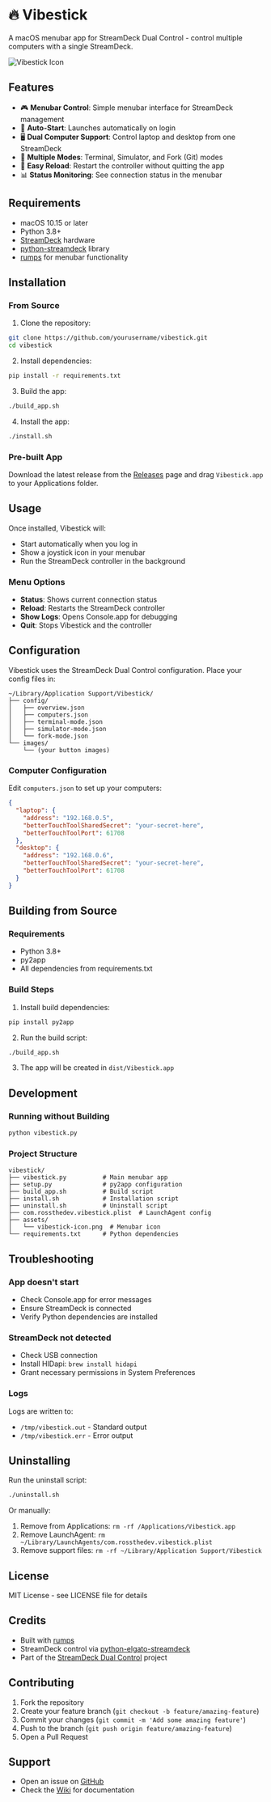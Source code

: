 # 🔥 Vibestick

A macOS menubar app for StreamDeck Dual Control - control multiple computers with a single StreamDeck.

![Vibestick Icon](assets/vibestick-icon.png)

## Features

- 🎮 **Menubar Control**: Simple menubar interface for StreamDeck management
- 🔄 **Auto-Start**: Launches automatically on login
- 🖥️ **Dual Computer Support**: Control laptop and desktop from one StreamDeck
- 🎯 **Multiple Modes**: Terminal, Simulator, and Fork (Git) modes
- 🔧 **Easy Reload**: Restart the controller without quitting the app
- 📊 **Status Monitoring**: See connection status in the menubar

## Requirements

- macOS 10.15 or later
- Python 3.8+
- [StreamDeck](https://www.elgato.com/en/stream-deck) hardware
- [python-streamdeck](https://github.com/abcminiuser/python-elgato-streamdeck) library
- [rumps](https://github.com/jaredks/rumps) for menubar functionality

## Installation

### From Source

1. Clone the repository:
```bash
git clone https://github.com/yourusername/vibestick.git
cd vibestick
```

2. Install dependencies:
```bash
pip install -r requirements.txt
```

3. Build the app:
```bash
./build_app.sh
```

4. Install the app:
```bash
./install.sh
```

### Pre-built App

Download the latest release from the [Releases](https://github.com/yourusername/vibestick/releases) page and drag `Vibestick.app` to your Applications folder.

## Usage

Once installed, Vibestick will:
- Start automatically when you log in
- Show a joystick icon in your menubar
- Run the StreamDeck controller in the background

### Menu Options

- **Status**: Shows current connection status
- **Reload**: Restarts the StreamDeck controller
- **Show Logs**: Opens Console.app for debugging
- **Quit**: Stops Vibestick and the controller

## Configuration

Vibestick uses the StreamDeck Dual Control configuration. Place your config files in:

```
~/Library/Application Support/Vibestick/
├── config/
│   ├── overview.json
│   ├── computers.json
│   ├── terminal-mode.json
│   ├── simulator-mode.json
│   └── fork-mode.json
└── images/
    └── (your button images)
```

### Computer Configuration

Edit `computers.json` to set up your computers:

```json
{
  "laptop": {
    "address": "192.168.0.5",
    "betterTouchToolSharedSecret": "your-secret-here",
    "betterTouchToolPort": 61708
  },
  "desktop": {
    "address": "192.168.0.6",
    "betterTouchToolSharedSecret": "your-secret-here",
    "betterTouchToolPort": 61708
  }
}
```

## Building from Source

### Requirements

- Python 3.8+
- py2app
- All dependencies from requirements.txt

### Build Steps

1. Install build dependencies:
```bash
pip install py2app
```

2. Run the build script:
```bash
./build_app.sh
```

3. The app will be created in `dist/Vibestick.app`

## Development

### Running without Building

```bash
python vibestick.py
```

### Project Structure

```
vibestick/
├── vibestick.py          # Main menubar app
├── setup.py              # py2app configuration
├── build_app.sh          # Build script
├── install.sh            # Installation script
├── uninstall.sh          # Uninstall script
├── com.rossthedev.vibestick.plist  # LaunchAgent config
├── assets/
│   └── vibestick-icon.png  # Menubar icon
└── requirements.txt      # Python dependencies
```

## Troubleshooting

### App doesn't start
- Check Console.app for error messages
- Ensure StreamDeck is connected
- Verify Python dependencies are installed

### StreamDeck not detected
- Check USB connection
- Install HIDapi: `brew install hidapi`
- Grant necessary permissions in System Preferences

### Logs
Logs are written to:
- `/tmp/vibestick.out` - Standard output
- `/tmp/vibestick.err` - Error output

## Uninstalling

Run the uninstall script:
```bash
./uninstall.sh
```

Or manually:
1. Remove from Applications: `rm -rf /Applications/Vibestick.app`
2. Remove LaunchAgent: `rm ~/Library/LaunchAgents/com.rossthedev.vibestick.plist`
3. Remove support files: `rm -rf ~/Library/Application Support/Vibestick`

## License

MIT License - see LICENSE file for details

## Credits

- Built with [rumps](https://github.com/jaredks/rumps)
- StreamDeck control via [python-elgato-streamdeck](https://github.com/abcminiuser/python-elgato-streamdeck)
- Part of the [StreamDeck Dual Control](https://github.com/yourusername/streamdeck-dual-control) project

## Contributing

1. Fork the repository
2. Create your feature branch (`git checkout -b feature/amazing-feature`)
3. Commit your changes (`git commit -m 'Add some amazing feature'`)
4. Push to the branch (`git push origin feature/amazing-feature`)
5. Open a Pull Request

## Support

- Open an issue on [GitHub](https://github.com/yourusername/vibestick/issues)
- Check the [Wiki](https://github.com/yourusername/vibestick/wiki) for documentation